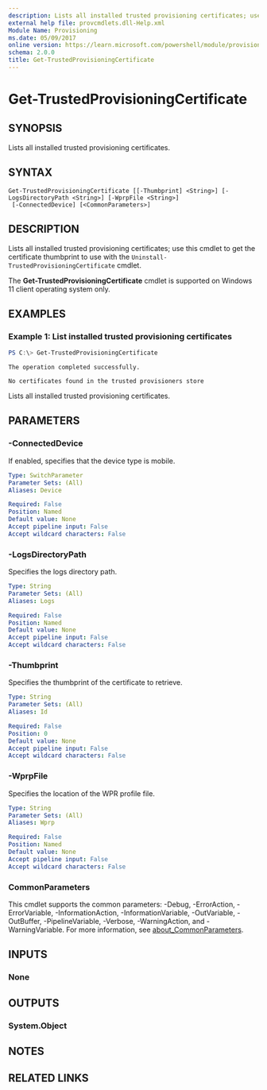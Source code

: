 ```yaml
---
description: Lists all installed trusted provisioning certificates; use this cmdlet to get the certificate thumbprint to use with the Uninstall-TrustedProvisioningCertificate cmdlet.
external help file: provcmdlets.dll-Help.xml
Module Name: Provisioning
ms.date: 05/09/2017
online version: https://learn.microsoft.com/powershell/module/provisioning/get-trustedprovisioningcertificate?view=windowsserver2022-ps&wt.mc_id=ps-gethelp
schema: 2.0.0
title: Get-TrustedProvisioningCertificate
---
```


# Get-TrustedProvisioningCertificate

## SYNOPSIS
Lists all installed trusted provisioning certificates.

## SYNTAX

```
Get-TrustedProvisioningCertificate [[-Thumbprint] <String>] [-LogsDirectoryPath <String>] [-WprpFile <String>]
 [-ConnectedDevice] [<CommonParameters>]
```

## DESCRIPTION
Lists all installed trusted provisioning certificates; use this cmdlet to get the certificate thumbprint to use with the `Uninstall-TrustedProvisioningCertificate` cmdlet.

The **Get-TrustedProvisioningCertificate** cmdlet is supported on Windows 11 client operating system only.

## EXAMPLES

### Example 1: List installed trusted provisioning certificates
```powershell
PS C:\> Get-TrustedProvisioningCertificate
```
```output
The operation completed successfully.

No certificates found in the trusted provisioners store
```

Lists all installed trusted provisioning certificates.

## PARAMETERS

### -ConnectedDevice
If enabled, specifies that the device type is mobile.

```yaml
Type: SwitchParameter
Parameter Sets: (All)
Aliases: Device

Required: False
Position: Named
Default value: None
Accept pipeline input: False
Accept wildcard characters: False
```

### -LogsDirectoryPath
Specifies the logs directory path.

```yaml
Type: String
Parameter Sets: (All)
Aliases: Logs

Required: False
Position: Named
Default value: None
Accept pipeline input: False
Accept wildcard characters: False
```

### -Thumbprint
Specifies the thumbprint of the certificate to retrieve.

```yaml
Type: String
Parameter Sets: (All)
Aliases: Id

Required: False
Position: 0
Default value: None
Accept pipeline input: False
Accept wildcard characters: False
```

### -WprpFile
Specifies the location of the WPR profile file.

```yaml
Type: String
Parameter Sets: (All)
Aliases: Wprp

Required: False
Position: Named
Default value: None
Accept pipeline input: False
Accept wildcard characters: False
```

### CommonParameters
This cmdlet supports the common parameters: -Debug, -ErrorAction, -ErrorVariable, -InformationAction, -InformationVariable, -OutVariable, -OutBuffer, -PipelineVariable, -Verbose, -WarningAction, and -WarningVariable. For more information, see [about_CommonParameters](https://go.microsoft.com/fwlink/?LinkID=113216).

## INPUTS

### None
## OUTPUTS

### System.Object
## NOTES

## RELATED LINKS
